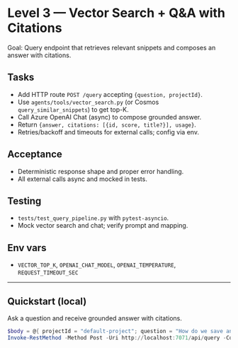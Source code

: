 # Level 3 — Vector Search + Q&A with Citations

Goal: Query endpoint that retrieves relevant snippets and composes an answer with citations.

## Tasks
- Add HTTP route `POST /query` accepting `{question, projectId}`.
- Use `agents/tools/vector_search.py` (or Cosmos `query_similar_snippets`) to get top-K.
- Call Azure OpenAI Chat (async) to compose grounded answer.
- Return `{answer, citations: [{id, score, title?}], usage}`.
- Retries/backoff and timeouts for external calls; config via env.

## Acceptance
- Deterministic response shape and proper error handling.
- All external calls async and mocked in tests.

## Testing
- `tests/test_query_pipeline.py` with `pytest-asyncio`.
- Mock vector search and chat; verify prompt and mapping.

## Env vars
- `VECTOR_TOP_K`, `OPENAI_CHAT_MODEL`, `OPENAI_TEMPERATURE`, `REQUEST_TIMEOUT_SEC`

---

## Quickstart (local)
Ask a question and receive grounded answer with citations.

```powershell
$body = @{ projectId = "default-project"; question = "How do we save and retrieve snippets?" } | ConvertTo-Json
Invoke-RestMethod -Method Post -Uri http://localhost:7071/api/query -ContentType application/json -Body $body
```
